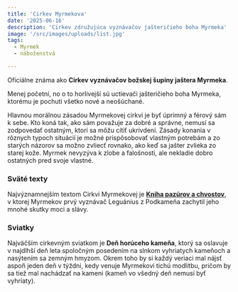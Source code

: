 ```yaml
---
title: 'Cirkev Myrmekova'
date: '2025-06-16'
description: 'Cirkev združujúca vyznávačov jašteričieho boha Myrmeka'
image: '/src/images/uploads/list.jpg'
tags:
  - Myrmek
  - náboženstvá

---
```


Oficiálne známa ako **Cirkev vyznávačov božskej šupiny jaštera Myrmeka**.

Menej početní, no o to horlivejší sú uctievači jašteričieho boha Myrmeka, ktorému je pochuti všetko nové a neošúchané.

Hlavnou morálnou zásadou Myrmekovej cirkvi je byť úprimný a férový sám k sebe. Kto koná tak, ako sám považuje za dobré a správne, nemusí sa zodpovedať ostatným, ktorí sa môžu cítiť ukrivdení. Zásady konania v rôznych typoch situácií je možné prispôsobovať vlastným potrebám a zo starých názorov sa možno zvliecť rovnako, ako keď sa jašter zvlieka zo starej kože. Myrmek nevyzýva k zlobe a falošnosti, ale nekladie dobro ostatných pred svoje vlastné.

### Sväté texty

Najvýznamnejším textom Cirkvi Myrmekovej je [**Kniha pazúrov a chvostov**](/articles/Kniha-pazurov-a-chvostov.md), v ktorej Myrmekov prvý vyznávač Leguánius z Podkameňa zachytil jeho mnohé skutky moci a slávy.

### Sviatky

Najväčším cirkevným sviatkom je **Deň horúceho kameňa**, ktorý sa oslavuje v najdlhší deň leta spoločným posedením na slnkom vyhriatych kameňoch a nasýtením sa zemným hmyzom. Okrem toho by si každý veriaci mal nájsť aspoň jeden deň v týždni, kedy venuje Myrmekovi tichú modlitbu, pričom by sa tiež mal nachádzať na kameni (kameň vo všedný deň nemusí byť vyhriaty).
